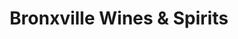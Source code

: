 ---
title: "Bronxville Wines & Spirits"
url: /bronxville/bronxville-wines-und-spirits/
shop: Wein
---